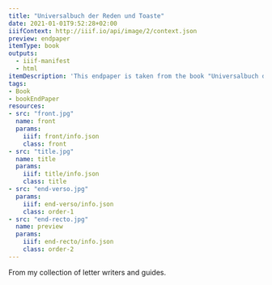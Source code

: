 ```yaml
---
title: "Universalbuch der Reden und Toaste"
date: 2021-01-01T9:52:28+02:00
iiifContext: http://iiif.io/api/image/2/context.json
preview: endpaper
itemType: book
outputs:
  - iiif-manifest
  - html
itemDescription: 'This endpaper is taken from the book "Universalbuch der Reden und Toaste" by Justinus Abel , unknown edition, published around 1890 by Levy & Müller, Stuttgart. <a class="worldcat" href="http://www.worldcat.org/oclc/1072729133">&nbsp;</a>'
tags:
- Book
- bookEndPaper
resources:
- src: "front.jpg"
  name: front
  params:
    iiif: front/info.json
    class: front
- src: "title.jpg"
  name: title
  params:
    iiif: title/info.json
    class: title
- src: "end-verso.jpg"
  params:
    iiif: end-verso/info.json
    class: order-1
- src: "end-recto.jpg"
  name: preview
  params:
    iiif: end-recto/info.json
    class: order-2
---
```


From my collection of letter writers and guides.

<!--more-->
